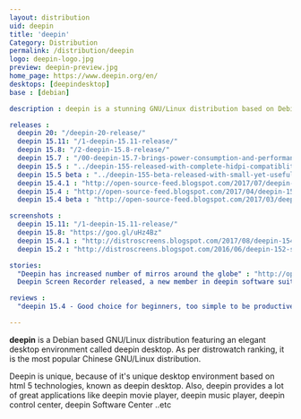 ```yaml
---
layout: distribution
uid: deepin
title: 'deepin'
Category: Distribution
permalink: /distribution/deepin
logo: deepin-logo.jpg
preview: deepin-preview.jpg
home_page: https://www.deepin.org/en/
desktops: [deepindesktop]
base : [debian]

description : deepin is a stunning GNU/Linux distribution based on Debian. It brings a beautiful desktop environment called deepin. Stories, updates and other highlights on deepin.

releases :
  deepin 20: "/deepin-20-release/"
  deepin 15.11: "/1-deepin-15.11-release/"
  deepin 15.8: "/2-deepin-15.8-release/"
  deepin 15.7 : "/00-deepin-15.7-brings-power-consumption-and-performance-improvements/"
  deepin 15.5 : "../deepin-155-released-with-complete-hidpi-compatiblity/"
  deepin 15.5 beta : "../deepin-155-beta-released-with-small-yet-useful-features/"
  deepin 15.4.1 : "http://open-source-feed.blogspot.com/2017/07/deepin-1541-unveiled-with-launcher-mini.html"
  deepin 15.4 : "http://open-source-feed.blogspot.com/2017/04/deepin-154-released-with-fresh-look-and.html"
  deepin 15.4 beta : "http://open-source-feed.blogspot.com/2017/03/deepin-154-beta-released-with.html"

screenshots :
  deepin 15.11: "/1-deepin-15.11-release/"
  deepin 15.8: "https://goo.gl/uHz4Bz"
  deepin 15.4.1 : "http://distroscreens.blogspot.com/2017/08/deepin-1541-screenshots.html"
  deepin 15.2 : "http://distroscreens.blogspot.com/2016/06/deepin-152-screenshots.html"

stories:
  "Deepin has increased number of mirros around the globe" : "http://open-source-feed.blogspot.com/2017/07/deepin-has-increased-number-of-mirrors.html"
  Deepin Screen Recorder released, a new member in deepin software suite : http://open-source-feed.blogspot.com/2017/03/deepin-screen-recorder-released-new.html

reviews :
  "deepin 15.4 - Good choice for beginners, too simple to be productive" : "http://open-source-feed.blogspot.com/2017/05/deepin-154-good-choice-for-beginners.html"

---
```


**deepin** is a Debian based GNU/Linux distribution featuring an elegant desktop environment called deepin desktop. As per distrowatch ranking, it is the most popular Chinese GNU/Linux distribution.

Deepin is unique, because of it's unique desktop environment based on html 5 technologies, known as deepin desktop. Also, deepin provides a lot of great applications like deepin movie player, deepin music player, deepin control center, deepin Software Center ..etc

